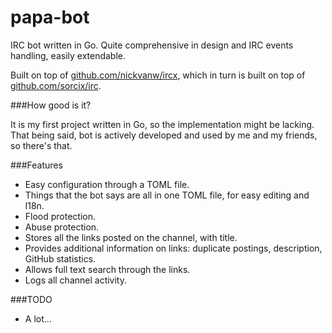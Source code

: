 # papa-bot
IRC bot written in Go. Quite comprehensive in design and IRC events handling, easily extendable.

Built on top of [github.com/nickvanw/ircx](http://github.com/nickvanw/ircx), which in turn is built on top of [github.com/sorcix/irc](http://github.com/sorcix/irc).

###How good is it?

It is my first project written in Go, so the implementation might be lacking. That being said, bot is actively developed
and used by me and my friends, so there's that.

###Features

* Easy configuration through a TOML file.
* Things that the bot says are all in one TOML file, for easy editing and l18n.
* Flood protection.
* Abuse protection.
* Stores all the links posted on the channel, with title.
* Provides additional information on links: duplicate postings, description, GitHub statistics.
* Allows full text search through the links.
* Logs all channel activity.

###TODO

* A lot...

